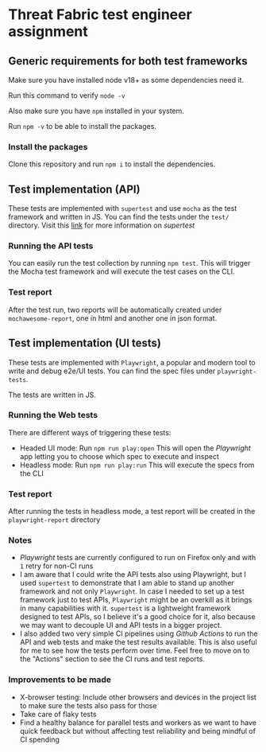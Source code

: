# Threat Fabric test engineer assignment

## Generic requirements for both test frameworks

Make sure you have installed node v18+ as some dependencies need it.

Run this command to verify `node -v`

Also make sure you have `npm` installed in your system.

Run `npm -v` to be able to install the packages.

### Install the packages

Clone this repository and run `npm i` to install the dependencies.

## Test implementation (API)

These tests are implemented with `supertest` and use `mocha` as the test framework and written in JS. You can find the tests under the `test/` directory. Visit this [link](https://www.npmjs.com/package/supertest) for more information on _supertest_

### Running the API tests

You can easily run the test collection by running `npm test`. This will trigger the Mocha test framework and will execute the test cases on the CLI.

### Test report

After the test run, two reports will be automatically created under `mochawesome-report`, one in html and another one in json format.

## Test implementation (UI tests)

These tests are implemented with `Playwright`, a popular and modern tool to write and debug e2e/UI tests. You can find the spec files under `playwright-tests`.

The tests are written in JS.

### Running the Web tests

There are different ways of triggering these tests:

- Headed UI mode: Run `npm run play:open` This will open the _Playwright_ app letting you to choose which spec to execute and inspect
- Headless mode: Run `npm run play:run` This will execute the specs from the CLI

### Test report

After running the tests in headless mode, a test report will be created in the `playwright-report` directory

### Notes

- _Playwright_ tests are currently configured to run on Firefox only and with `1` retry for non-CI runs
- I am aware that I could write the API tests also using Playwright, but I used `supertest` to demonstrate that I am able to stand up another framework and not only `Playwright`. In case I needed to set up a test framework just to test APIs, `Playwright` might be an overkill as it brings in many capabilities with it. `supertest` is a lightweight framework designed to test APIs, so I believe it's a good choice for it, also because we may want to decouple UI and API tests in a bigger project.
- I also added two very simple CI pipelines using _Github Actions_ to run the API and web tests and make the test results available. This is also useful for me to see how the tests perform over time. Feel free to move on to the "Actions" section to see the CI runs and test reports.

### Improvements to be made

- X-browser testing: Include other browsers and devices in the project list to make sure the tests also pass for those
- Take care of flaky tests
- Find a healthy balance for parallel tests and workers as we want to have quick feedback but without affecting test reliability and being mindful of CI spending
